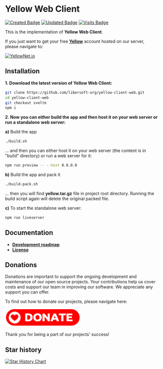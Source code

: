 # Yellow Web Client

[![Created Badge](https://badges.pufler.dev/created/libersoft-org/yellow-client-web)](https://badges.pufler.dev) [![Updated Badge](https://badges.pufler.dev/updated/libersoft-org/yellow-client-web)](https://badges.pufler.dev) [![Visits Badge](https://badges.pufler.dev/visits/libersoft-org/yellow-client-web)](https://badges.pufler.dev)

This is the implementation of **Yellow Web Client**.

If you just want to get your free [**Yellow**](https://yellow.libersoft.org) account hosted on our server, please navigate to:

[![YellowNet.io](https://raw.githubusercontent.com/libersoft-org/yellow-documentation/main/logo.png)](https://yellownet.io)

## Installation

**1. Download the latest version of Yellow Web Client:**

```bash
git clone https://github.com/libersoft-org/yellow-client-web.git
cd yellow-client-web
git checkout svelte
npm i
```

**2. Now you can either build the app and then host it on your web server or run a standalone web server:**

**a)** Build the app

```bash
./build.sh
```

... and then you can either host it on your web server (the content is in "build" directory) or run a web server for it:

```bash
npm run preview -- --host 0.0.0.0
```

**b)** Build the app and pack it

```bash
./build-pack.sh
```

... then you will find **yellow.tar.gz** file in project root directory. Running the build script again will delete the original packed file.

**c)** To start the standalone web server:

```bash
npm run liveserver
```

## Documentation

- [**Development roadmap**](./ROADMAP.md)
- [**License**](./LICENSE)

## Donations

Donations are important to support the ongoing development and maintenance of our open source projects. Your contributions help us cover costs and support our team in improving our software. We appreciate any support you can offer.

To find out how to donate our projects, please navigate here:

[![Donate](https://raw.githubusercontent.com/libersoft-org/documents/main/donate.png)](https://libersoft.org/donations)

Thank you for being a part of our projects' success!

## Star history

[![Star History Chart](https://api.star-history.com/svg?repos=libersoft-org/yellow-client-web&type=Date)](https://star-history.com/#libersoft-org/yellow-client-web&Date)
